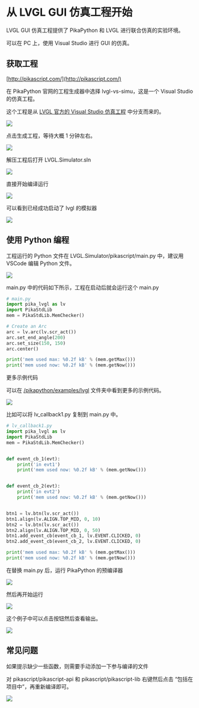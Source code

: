 # 从 LVGL GUI 仿真工程开始

LVGL GUI 仿真工程提供了 PikaPython 和 LVGL 进行联合仿真的实验环境。

可以在 PC 上，使用 Visual Studio 进行 GUI 的仿真。

## 获取工程

[http://pikascript.com/](http://pikascript.com/)

在 PikaPython 官网的工程生成器中选择 lvgl-vs-simu，这是一个 Visual Studio 的仿真工程。

这个工程是从 [LVGL 官方的 Visual Studio 仿真工程](https://github.com/lvgl/lv_port_win_visual_studio) 中分支而来的。

![](assets/image-20220619174705166.png)

点击生成工程，等待大概 1 分钟左右。

![](assets/image-20220619174908845.png)

解压工程后打开 LVGL.Simulator.sln

![](assets/image-20220619175250783.png)

直接开始编译运行

![](assets/image-20220619175332172.png)

可以看到已经成功启动了 lvgl 的模拟器

![](assets/image-20220619175456110.png)

## 使用 Python 编程

工程运行的 Python 文件在 LVGL.Simulator/pikascript/main.py 中，建议用 VSCode 编辑 Python 文件。

![](assets/image-20220619175630362.png)

main.py 中的代码如下所示，工程在启动后就会运行这个 main.py

```python
# main.py
import pika_lvgl as lv
import PikaStdLib
mem = PikaStdLib.MemChecker()

# Create an Arc
arc = lv.arc(lv.scr_act())
arc.set_end_angle(200)
arc.set_size(150, 150)
arc.center()

print('mem used max: %0.2f kB' % (mem.getMax()))
print('mem used now: %0.2f kB' % (mem.getNow()))
```

更多示例代码

可以在 [/pikapython/examples/lvgl](https://gitee.com/Lyon1998/pikapython/tree/master/examples/lvgl) 文件夹中看到更多的示例代码。

![](assets/image-20220619175945030.png)

比如可以将 lv_callback1.py 复制到 main.py 中。

```python
# lv_callback1.py
import pika_lvgl as lv
import PikaStdLib
mem = PikaStdLib.MemChecker()


def event_cb_1(evt):
    print('in evt1')
    print('mem used now: %0.2f kB' % (mem.getNow()))


def event_cb_2(evt):
    print('in evt2')
    print('mem used now: %0.2f kB' % (mem.getNow()))


btn1 = lv.btn(lv.scr_act())
btn1.align(lv.ALIGN.TOP_MID, 0, 10)
btn2 = lv.btn(lv.scr_act())
btn2.align(lv.ALIGN.TOP_MID, 0, 50)
btn1.add_event_cb(event_cb_1, lv.EVENT.CLICKED, 0)
btn2.add_event_cb(event_cb_2, lv.EVENT.CLICKED, 0)

print('mem used max: %0.2f kB' % (mem.getMax()))
print('mem used now: %0.2f kB' % (mem.getNow()))
```

在替换 main.py 后，运行 PikaPython 的预编译器

![](assets/image-20220619180151300.png)

然后再开始运行

![](assets/image-20220619180208847.png)

这个例子中可以点击按钮然后查看输出。

![](assets/image-20220619180255030.png)

## 常见问题

如果提示缺少一些函数，则需要手动添加一下参与编译的文件

对 pikascript/pikascript-api 和 pikascript/pikascript-lib 右键然后点击 “包括在项目中”，再重新编译即可。

![](assets/image-20220619180512784.png)
